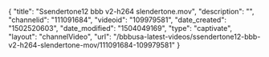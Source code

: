 {
    "title": "Ssendertone12 bbb v2-h264 slendertone.mov",
    "description": "",
    "channelid": "111091684",
    "videoid": "109979581",
    "date_created": "1502520603",
    "date_modified": "1504049169",
    "type": "captivate",
    "layout": "channelVideo",
    "url": "\/bbbusa-latest-videos\/ssendertone12-bbb-v2-h264-slendertone-mov\/111091684-109979581"
}